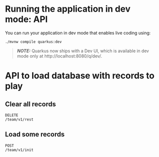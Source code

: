 # Running the application in dev mode: API
You can run your application in dev mode that enables live coding using:
```shell script
./mvnw compile quarkus:dev
```

> **_NOTE:_**  Quarkus now ships with a Dev UI, which is available in dev mode only at http://localhost:8080/q/dev/.

# API to load database with records to play
## Clear all records
```
DELETE
/team/v1/rest
```
## Load some records
```
POST
/team/v1/init
```